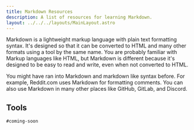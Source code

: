 ```yaml
---
title: Markdown Resources
description: A list of resources for learning Markdown.
layout: ../../../layouts/MainLayout.astro
---
```


Markdown is a lightweight markup language with plain text formatting syntax. It's designed so that it can be converted to HTML and many other formats using a tool by the same name. You are probably familiar with Markup languages like HTML, but Markdown is different because it's designed to be easy to read and write, even when not converted to HTML.

You might have ran into Markdown and markdown like syntax before. For example, Reddit.com uses Markdown for formatting comments. You can also use Markdown in many other places like GitHub, GitLab, and Discord.

## Tools

<!-- TODO: add markdown list of tools that help with markdown -->

`#coming-soon`
